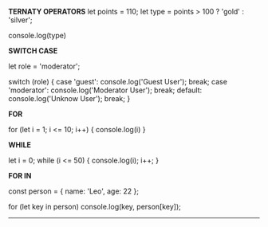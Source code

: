 **TERNATY OPERATORS**
let points = 110;
let type = points > 100 ? 'gold' : 'silver';

console.log(type)

**SWITCH CASE**

let role = 'moderator';

switch (role) {
    case 'guest':
        console.log('Guest User');
        break;
    case 'moderator':
        console.log('Moderator User');
        break;
    default:
        console.log('Unknow User');
        break;
}

**FOR**


for (let i = 1; i <= 10; i++) {
    console.log(i)
}

**WHILE**

let i = 0;
while (i <= 50) {
   console.log(i);
   i++;
}

**FOR IN**

const person = {
    name: 'Leo',
    age: 22
};

for (let key in person) 
    console.log(key, person[key]);

****